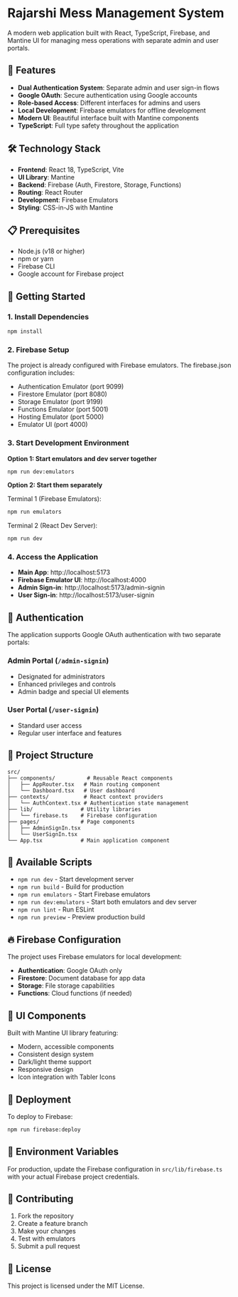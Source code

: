 # Rajarshi Mess Management System

A modern web application built with React, TypeScript, Firebase, and Mantine UI for managing mess operations with separate admin and user portals.

## 🚀 Features

- **Dual Authentication System**: Separate admin and user sign-in flows
- **Google OAuth**: Secure authentication using Google accounts
- **Role-based Access**: Different interfaces for admins and users
- **Local Development**: Firebase emulators for offline development
- **Modern UI**: Beautiful interface built with Mantine components
- **TypeScript**: Full type safety throughout the application

## 🛠️ Technology Stack

- **Frontend**: React 18, TypeScript, Vite
- **UI Library**: Mantine
- **Backend**: Firebase (Auth, Firestore, Storage, Functions)
- **Routing**: React Router
- **Development**: Firebase Emulators
- **Styling**: CSS-in-JS with Mantine

## 📋 Prerequisites

- Node.js (v18 or higher)
- npm or yarn
- Firebase CLI
- Google account for Firebase project

## 🚀 Getting Started

### 1. Install Dependencies

```bash
npm install
```

### 2. Firebase Setup

The project is already configured with Firebase emulators. The firebase.json configuration includes:

- Authentication Emulator (port 9099)
- Firestore Emulator (port 8080)
- Storage Emulator (port 9199)
- Functions Emulator (port 5001)
- Hosting Emulator (port 5000)
- Emulator UI (port 4000)

### 3. Start Development Environment

**Option 1: Start emulators and dev server together**
```bash
npm run dev:emulators
```

**Option 2: Start them separately**

Terminal 1 (Firebase Emulators):
```bash
npm run emulators
```

Terminal 2 (React Dev Server):
```bash
npm run dev
```

### 4. Access the Application

- **Main App**: http://localhost:5173
- **Firebase Emulator UI**: http://localhost:4000
- **Admin Sign-in**: http://localhost:5173/admin-signin
- **User Sign-in**: http://localhost:5173/user-signin

## 🔐 Authentication

The application supports Google OAuth authentication with two separate portals:

### Admin Portal (`/admin-signin`)
- Designated for administrators
- Enhanced privileges and controls
- Admin badge and special UI elements

### User Portal (`/user-signin`)
- Standard user access
- Regular user interface and features

## 📁 Project Structure

```
src/
├── components/          # Reusable React components
│   ├── AppRouter.tsx   # Main routing component
│   └── Dashboard.tsx   # User dashboard
├── contexts/           # React context providers
│   └── AuthContext.tsx # Authentication state management
├── lib/               # Utility libraries
│   └── firebase.ts    # Firebase configuration
├── pages/             # Page components
│   ├── AdminSignIn.tsx
│   └── UserSignIn.tsx
└── App.tsx            # Main application component
```

## 🔧 Available Scripts

- `npm run dev` - Start development server
- `npm run build` - Build for production
- `npm run emulators` - Start Firebase emulators
- `npm run dev:emulators` - Start both emulators and dev server
- `npm run lint` - Run ESLint
- `npm run preview` - Preview production build

## 🔥 Firebase Configuration

The project uses Firebase emulators for local development:

- **Authentication**: Google OAuth only
- **Firestore**: Document database for app data
- **Storage**: File storage capabilities
- **Functions**: Cloud functions (if needed)

## 🎨 UI Components

Built with Mantine UI library featuring:

- Modern, accessible components
- Consistent design system
- Dark/light theme support
- Responsive design
- Icon integration with Tabler Icons

## 🚀 Deployment

To deploy to Firebase:

```bash
npm run firebase:deploy
```

## 📝 Environment Variables

For production, update the Firebase configuration in `src/lib/firebase.ts` with your actual Firebase project credentials.

## 🤝 Contributing

1. Fork the repository
2. Create a feature branch
3. Make your changes
4. Test with emulators
5. Submit a pull request

## 📄 License

This project is licensed under the MIT License.
